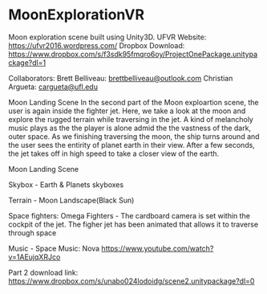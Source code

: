 # MoonExplorationVR
Moon exploration scene built using Unity3D.
UFVR Website: https://ufvr2016.wordpress.com/
Dropbox Download: https://www.dropbox.com/s/f3sdk95fmqro6oy/ProjectOnePackage.unitypackage?dl=1

Collaborators:
Brett Belliveau: brettbelliveau@outlook.com
Christian Argueta: cargueta@ufl.edu


Moon Landing Scene
In the second part of the Moon exploartion scene, the user is again inside the fighter jet. Here, we take a look at the moon and explore the rugged terrain while traversing in the jet. A kind of melancholy music plays as the the player is alone admid the the vastness of the dark, outer space. As we finishing traversing the moon, the ship turns around and the user sees the entirity of planet earth in their view. After a few seconds, the jet takes off in high speed to take a closer view of the earth.

Moon Landing Scene 

Skybox - Earth & Planets skyboxes

Terrain - Moon Landscape(Black Sun)

Space fighters: Omega Fighters - The cardboard camera is set within the cockpit of the jet. The figher jet has been animated that allows it to traverse through space

Music - Space Music: Nova  https://www.youtube.com/watch?v=1AEujqXRJco


Part 2 download link: https://www.dropbox.com/s/unabo024lodoidg/scene2.unitypackage?dl=0

